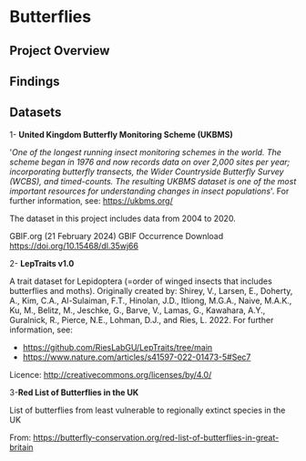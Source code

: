 # Butterflies

## Project Overview



## Findings


## Datasets
1- __United Kingdom Butterfly Monitoring Scheme (UKBMS)__

'_One of the longest running insect monitoring schemes in the world. The scheme began in 1976 and now records data on over 2,000 sites per year; incorporating butterfly transects, the Wider Countryside Butterfly Survey (WCBS), and timed-counts. The resulting UKBMS dataset is one of the most important resources for understanding changes in insect populations_'. For further information, see: https://ukbms.org/

The dataset in this project includes data from 2004 to 2020. 

GBIF.org (21 February 2024) GBIF Occurrence Download  https://doi.org/10.15468/dl.35wj66

2- __LepTraits v1.0__

A trait dataset for Lepidoptera (=order of winged insects that includes butterflies and moths). Originally created by:
Shirey, V., Larsen, E., Doherty, A., Kim, C.A., Al-Sulaiman, F.T., Hinolan, J.D., Itliong, M.G.A., Naive, M.A.K., Ku, M., Belitz, M., Jeschke, G., Barve, V., Lamas, G., Kawahara, A.Y., Guralnick, R., Pierce, N.E., Lohman, D.J., and Ries, L. 2022. For further information, see:
- https://github.com/RiesLabGU/LepTraits/tree/main
- https://www.nature.com/articles/s41597-022-01473-5#Sec7

Licence: http://creativecommons.org/licenses/by/4.0/ 

3-__Red List of Butterflies in the UK__

List of butterflies from least vulnerable to regionally extinct species in the UK

From: https://butterfly-conservation.org/red-list-of-butterflies-in-great-britain 

